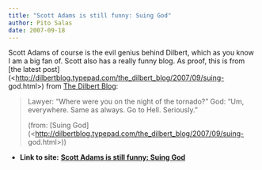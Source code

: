 ```yaml
---
title: "Scott Adams is still funny: Suing God"
author: Pito Salas
date: 2007-09-18
---
```


Scott Adams of course is the evil genius behind Dilbert, which as you know I
am a big fan of. Scott also has a really funny blog. As proof, this is from
[the latest
post](<http://dilbertblog.typepad.com/the_dilbert_blog/2007/09/suing-
god.html>) from [The Dilbert
Blog](<http://dilbertblog.typepad.com/the_dilbert_blog/>):

> Lawyer: “Where were you on the night of the tornado?” God: “Um, everywhere.
> Same as always. Go to Hell. Seriously.”
>
> (from: [Suing
> God](<http://dilbertblog.typepad.com/the_dilbert_blog/2007/09/suing-
> god.html>))


* **Link to site:** **[Scott Adams is still funny: Suing God](None)**
